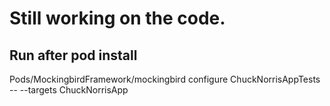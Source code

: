 # Still working on the code.

## Run after pod install
Pods/MockingbirdFramework/mockingbird configure ChuckNorrisAppTests -- --targets ChuckNorrisApp